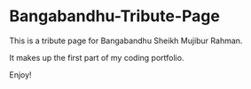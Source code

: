 # Bangabandhu-Tribute-Page
This is a tribute page for Bangabandhu Sheikh Mujibur Rahman.

It makes up the first part of my coding portfolio.

Enjoy!

